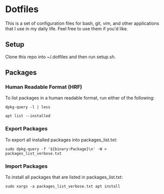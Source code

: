 # Dotfiles
This is a set of configuration files for bash, git, vim, and other applications that I use in my daily life. Feel free to use them if you'd like.

## Setup
Clone this repo into ~/.dotfiles and then run setup.sh.

## Packages

### Human Readable Format (HRF)
To list packages in a human readable format, run either of the following:

```dpkg-query -l | less```

```apt list --installed```

### Export Packages
To export all installed packages into packages_list.txt:

```sudo dpkg-query -f '${binary:Package}\n' -W > packages_list_verbose.txt```

### Import Packages
To install all packages that are listed in packages_list.txt:

```sudo xargs -a packages_list_verbose.txt apt install```
